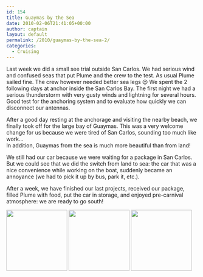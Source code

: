 ```yaml
---
id: 154
title: Guaymas by the Sea
date: 2010-02-06T21:41:05+00:00
author: captain
layout: default
permalink: /2010/guaymas-by-the-sea-2/
categories:
  - Cruising
---
```

Last week we did a small see trial outside San Carlos. We had serious wind and
confused seas that put Plume and the crew to the test. As usual Plume sailed
fine. The crew however needed better sea legs 😉 We spent the 2 following days
at anchor inside the San Carlos Bay. The first night we had a serious
thunderstorm with very gusty winds and lightning for several hours. Good test
for the anchoring system and to evaluate how quickly we can disconnect our
antennas.

After a good day resting at the anchorage and visiting the nearby beach, we
finally took off for the large bay of Guaymas. This was a very welcome change
for us because we were tired of San Carlos, sounding too much like work&#8230;  
In addition, Guaymas from the sea is much more beautiful than from land!

We still had our car because we were waiting for a package in San Carlos. But we
could see that we did the switch from land to sea: the car that was a nice
convenience while working on the boat, suddenly became an annoyance (we had to
pick it up by bus, park it, etc.).

After a week, we have finished our last projects, received our package, filled
Plume with food, put the car in storage, and enjoyed pre-carnival atmosphere: we
are ready to go south!

[<img class="alignnone size-thumbnail wp-image-149" title="Plume at the Guaymas marina" src="/assets/2010/02/1304396-160x160.jpg" alt="" width="160" height="160" />](http://plume.flupes.org/blog/?attachment_id=149) [<img class="alignnone size-thumbnail wp-image-150" title="Skaters on the Malecon" src="/assets/2010/02/1304413-160x160.jpg" alt="" width="160" height="160" />](http://plume.flupes.org/blog/?attachment_id=150) [<img class="alignnone size-thumbnail wp-image-151" title="Guaymas fishing boat" src="/assets/2010/02/2064491-160x160.jpg" alt="" width="160" height="160" />](http://plume.flupes.org/blog/?attachment_id=151)